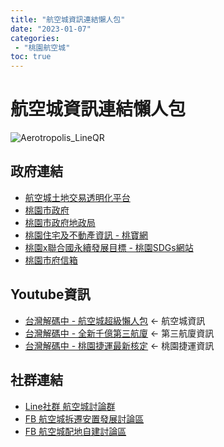```yaml
---
title: "航空城資訊連結懶人包"
date: "2023-01-07"
categories:
 - "桃園航空城"
toc: true
---
```


# 航空城資訊連結懶人包
![Aerotropolis_LineQR](/post/航空城/imgs/Aerotropolis_LineQR.jpg)
<!--more-->

## 政府連結
- [航空城土地交易透明化平台](https://e91plus.tycg.gov.tw/AIR/Index)
- [桃園市政府](https://www.tycg.gov.tw/ch/index.jsp?popflag=Y)
- [桃園市政府地政局](https://land.tycg.gov.tw/)
- [桃園住宅及不動產資訊 - 桃寶網](https://taobao.tycg.gov.tw/Home)
- [桃園x聯合國永續發展目標 - 桃園SDGs網站](https://sdgs.tycg.gov.tw/index.jsp)
- [桃園市府信箱](https://taotalk.tycg.gov.tw/)

## Youtube資訊
- [台灣解碼中 - 航空城超級懶人包](https://www.youtube.com/watch?v=3TgcpNb2oYo) <- 航空城資訊
- [台灣解碼中 - 全新千億第三航廈](https://www.youtube.com/watch?v=y_peWFSh1Qo) <- 第三航廈資訊
- [台灣解碼中 - 桃園捷運最新核定](https://www.youtube.com/watch?v=_nxcRrOGN6Q) <- 桃園捷運資訊

## 社群連結

- [Line社群 航空城討論群](https://line.me/ti/g2/oPkGC0VbplZbTII3F5la1gjRjzaiJdV0vnR09w?utm_source=invitation&utm_medium=link_copy&utm_campaign=default)
- [FB 航空城拆遷安置發展討論區](https://www.facebook.com/groups/209722129209052/?ref=share)
- [FB 航空城配地自建討論區](https://www.facebook.com/groups/171399491676077/?ref=share)

